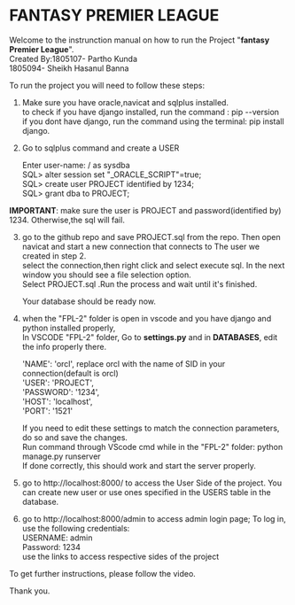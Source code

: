 # FANTASY PREMIER LEAGUE
Welcome to the instrunction manual on how to run the Project "**fantasy Premier League**".<br />
Created By:1805107- Partho Kunda<br />
	1805094- Sheikh Hasanul Banna<br />

To run the project you will need to follow these steps:<br />

1. Make sure you have oracle,navicat and sqlplus installed.<br />
   to check if you have django installed, run the command : pip --version<br />
   if you dont have django, run the command using the terminal: pip install django.<br />

2. Go to sqlplus command and create a USER<br />

	Enter user-name: / as sysdba<br />
	SQL> alter session set "_ORACLE_SCRIPT"=true;<br />
	SQL> create user PROJECT identified by 1234;<br />
	SQL> grant dba to PROJECT;<br />

**IMPORTANT**: make sure the user is PROJECT and password(identified by) 1234. Otherwise,the sql will fail.<br />

3. go to the github repo and save PROJECT.sql from the repo. Then open navicat and start a new connection that connects to The user we created in step 2.<br />
   select the connection,then right click and select execute sql. In the next window you should see a file selection option. <br />
   Select PROJECT.sql .Run the process and wait until it's finished.<br />
   
   Your database should be ready now.<br />

4. when the "FPL-2" folder is open in vscode and you have django and python installed properly, <br />
   In VSCODE "FPL-2" folder, Go to **settings.py** and in **DATABASES**, edit the info properly there.<br />

   'NAME': 'orcl',               replace orcl with the name of SID in your connection(default is orcl)<br />
   'USER': 'PROJECT',<br />
   'PASSWORD': '1234',<br />
   'HOST': 'localhost',<br />
   'PORT': '1521'<br />
   
   If you need to edit these settings to match the connection parameters, do so and save the changes.<br />
   Run command through VScode cmd while in the "FPL-2" folder: python manage.py runserver <br />
   If done correctly, this should work and start the server properly.<br />
   
5. go to http://localhost:8000/ to access the User Side of the project. You can create new user or use ones specified in the USERS table in the database.<br />
 
6. go to http://localhost:8000/admin to access admin login page; To log in, use the following credentials:<br />
  USERNAME: admin<br />
  Password: 1234<br />
use the links to access respective sides of the project<br />

To get further instructions, please follow the video.<br />

Thank you.  
